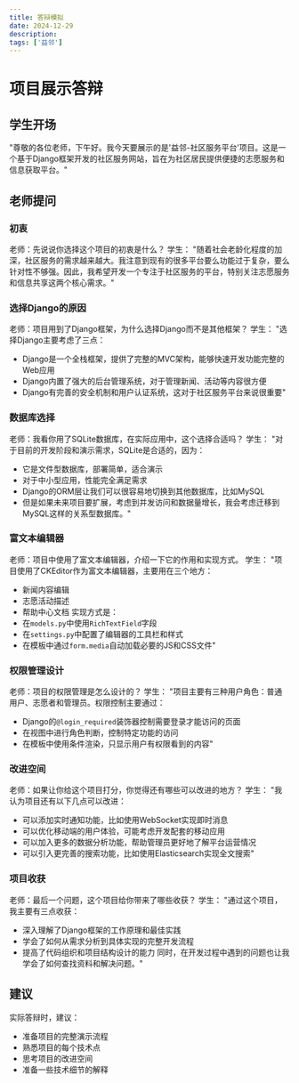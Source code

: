 ```yaml
---
title: 答辩模拟
date: 2024-12-29
description: 
tags: ['益邻']
---
```

# 项目展示答辩

## 学生开场
"尊敬的各位老师，下午好。我今天要展示的是'益邻-社区服务平台'项目。这是一个基于Django框架开发的社区服务网站，旨在为社区居民提供便捷的志愿服务和信息获取平台。"
## 老师提问
### 初衷
老师：先说说你选择这个项目的初衷是什么？
学生： "随着社会老龄化程度的加深，社区服务的需求越来越大。我注意到现有的很多平台要么功能过于复杂，要么针对性不够强。因此，我希望开发一个专注于社区服务的平台，特别关注志愿服务和信息共享这两个核心需求。"
### 选择Django的原因
老师：项目用到了Django框架，为什么选择Django而不是其他框架？
学生： "选择Django主要考虑了三点：
- Django是一个全栈框架，提供了完整的MVC架构，能够快速开发功能完整的Web应用
- Django内置了强大的后台管理系统，对于管理新闻、活动等内容很方便
- Django有完善的安全机制和用户认证系统，这对于社区服务平台来说很重要"
### 数据库选择
老师：我看你用了SQLite数据库，在实际应用中，这个选择合适吗？
学生： "对于目前的开发阶段和演示需求，SQLite是合适的，因为：
- 它是文件型数据库，部署简单，适合演示
- 对于中小型应用，性能完全满足需求
- Django的ORM层让我们可以很容易地切换到其他数据库，比如MySQL
- 但是如果未来项目要扩展，考虑到并发访问和数据量增长，我会考虑迁移到MySQL这样的关系型数据库。"
### 富文本编辑器
老师：项目中使用了富文本编辑器，介绍一下它的作用和实现方式。
学生： "项目使用了CKEditor作为富文本编辑器，主要用在三个地方：
- 新闻内容编辑
- 志愿活动描述
- 帮助中心文档
实现方式是：
- 在`models.py`中使用`RichTextField`字段
- 在`settings.py`中配置了编辑器的工具栏和样式
- 在模板中通过`form.media`自动加载必要的JS和CSS文件"
### 权限管理设计
老师：项目的权限管理是怎么设计的？
学生： "项目主要有三种用户角色：普通用户、志愿者和管理员。权限控制主要通过：
- Django的`@login_required`装饰器控制需要登录才能访问的页面
- 在视图中进行角色判断，控制特定功能的访问
- 在模板中使用条件渲染，只显示用户有权限看到的内容"
### 改进空间
老师：如果让你给这个项目打分，你觉得还有哪些可以改进的地方？
学生： "我认为项目还有以下几点可以改进：
- 可以添加实时通知功能，比如使用WebSocket实现即时消息
- 可以优化移动端的用户体验，可能考虑开发配套的移动应用
- 可以加入更多的数据分析功能，帮助管理员更好地了解平台运营情况
- 可以引入更完善的搜索功能，比如使用Elasticsearch实现全文搜索"
### 项目收获
老师：最后一个问题，这个项目给你带来了哪些收获？
学生： "通过这个项目，我主要有三点收获：
- 深入理解了Django框架的工作原理和最佳实践
- 学会了如何从需求分析到具体实现的完整开发流程
- 提高了代码组织和项目结构设计的能力
同时，在开发过程中遇到的问题也让我学会了如何查找资料和解决问题。"
## 建议
实际答辩时，建议：
- 准备项目的完整演示流程
- 熟悉项目的每个技术点
- 思考项目的改进空间
- 准备一些技术细节的解释
